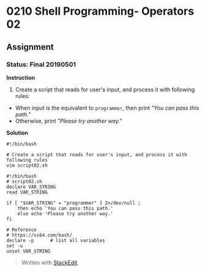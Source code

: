 # 0210 Shell Programming- Operators 02
## Assignment
### Status: Final 20190501

**Instruction**

 1. Create a script that reads for user's input, and process it with following rules:
   - When input is the equivalent to `programmer`, then print *"You can pass this path."*
   - Otherwise, print *"Please try another way."*

**Solution**
```Shell
#!/bin/bash

# Create a script that reads for user's input, and process it with following rules
vim script02.sh

#!/bin/bash
# script02.sh
declare VAR_STRING
read VAR_STRING

if [ "$VAR_STRING" = "programmer" ] 2>/dev/null ; 
	then echo 'You can pass this path.'
	else echo 'Please try another way.'
fi

# Reference
# https://ss64.com/bash/
declare -p  	# list all variables
set -u
unset VAR_STRING
```
> Written with [StackEdit](https://stackedit.io/).